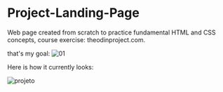 # Project-Landing-Page
Web page created from scratch to practice fundamental HTML and CSS concepts, course exercise: theodinproject.com.

that's my goal:
![01](https://github.com/LucasDSS888/Project-Landing-Page/assets/32455059/efae2c19-3fb2-44f9-8183-60cbac7b0c0e)

Here is how it currently looks: 

![projeto](https://github.com/LucasDSS888/Project-Landing-Page/assets/32455059/995ee126-c706-4e92-a7d9-4b99176355ca)
